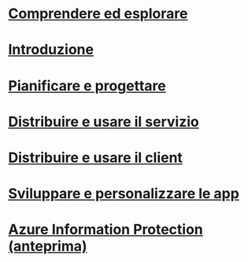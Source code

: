 # [Comprendere ed esplorare](/information-protection/understand-explore/what-is-azure-information-protection)
# [Introduzione](/information-protection/get-started/requirements-azure-rms)
# [Pianificare e progettare](/information-protection/plan-design/deployment-roadmap)
# [Distribuire e usare il servizio](/information-protection/deploy-use/activate-service)
# [Distribuire e usare il client](/information-protection/rms-client/use-client)
# [Sviluppare e personalizzare le app](/information-protection/develop/developers-guide)
# [Azure Information Protection (anteprima)](/information-protection/understand-explore/what-is-azure-information-protection)


<!--HONumber=Sep16_HO4-->



